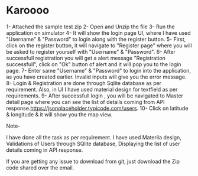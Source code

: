 # Karoooo

1- Attached the sample test zip
2- Open and Unzip the file
3- Run the application on simulator
4- It will show the login page UI, where I have used "Username" & "Password" to login along with the register button.
5- First, click on the register button, it will navigate to "Register page" where you will be asked to register yourself with "Username" & "Password".
6- After successfull registration you will get a alert message "Registration successfull", click on "Ok" button of alert and it will pop you to the login page.
7- Enter same "Username" & "Password" to login into the application, as you have created earlier. Invalid inputs will give you the error message.
8- Login & Registration are done through Sqlite database as per requirement. Also, in UI I have used material design for textfield as per requirements.
9- After successfull login , you will be navigated to Master detail page where you can see the list of details coming from API response.https://jsonplaceholder.typicode.com/users.
10- Click on latitude & longitude & it will show you the map view.

Note-

I have done all the task as per requirement. I have used Materila design, Validations of Users through SQlite database, Displaying the list of user details coming in API response.

If you are getting any issue to download from git, just download the Zip code shared over the email.



